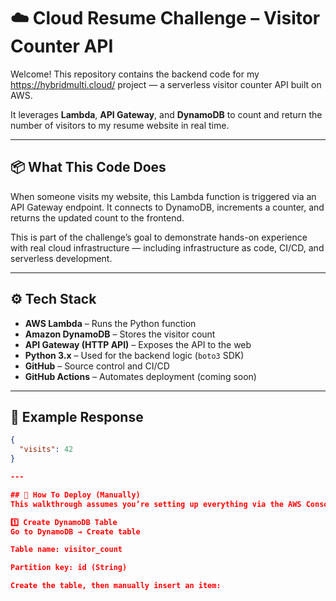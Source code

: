 # ☁️ Cloud Resume Challenge – Visitor Counter API

Welcome! This repository contains the backend code for my https://hybridmulti.cloud/ project — a serverless visitor counter API built on AWS.

It leverages **Lambda**, **API Gateway**, and **DynamoDB** to count and return the number of visitors to my resume website in real time.

---

## 📦 What This Code Does

When someone visits my website, this Lambda function is triggered via an API Gateway endpoint. It connects to DynamoDB, increments a counter, and returns the updated count to the frontend.

This is part of the challenge’s goal to demonstrate hands-on experience with real cloud infrastructure — including infrastructure as code, CI/CD, and serverless development.

---

## ⚙️ Tech Stack

- **AWS Lambda** – Runs the Python function
- **Amazon DynamoDB** – Stores the visitor count
- **API Gateway (HTTP API)** – Exposes the API to the web
- **Python 3.x** – Used for the backend logic (`boto3` SDK)
- **GitHub** – Source control and CI/CD
- **GitHub Actions** – Automates deployment (coming soon)

---

## 🧪 Example Response

```json
{
  "visits": 42
}

---

## 🚀 How To Deploy (Manually)
This walkthrough assumes you’re setting up everything via the AWS Console. Automation via GitHub Actions will be added later.

1️⃣ Create DynamoDB Table
Go to DynamoDB → Create table

Table name: visitor_count

Partition key: id (String)

Create the table, then manually insert an item:
